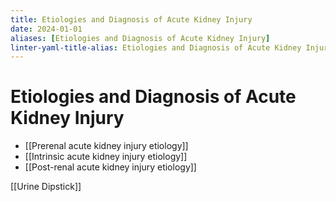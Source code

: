 ```yaml
---
title: Etiologies and Diagnosis of Acute Kidney Injury
date: 2024-01-01
aliases: [Etiologies and Diagnosis of Acute Kidney Injury]
linter-yaml-title-alias: Etiologies and Diagnosis of Acute Kidney Injury
---
```

# Etiologies and Diagnosis of Acute Kidney Injury

* [[Prerenal acute kidney injury etiology]]
* [[Intrinsic acute kidney injury etiology]]
* [[Post-renal acute kidney injury etiology]]
 
[[Urine Dipstick]]
